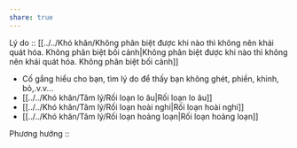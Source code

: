 ```yaml
---
share: true
---
```

Lý do :: [[../../Khó khăn/Không phân biệt được khi nào thì không nên khái quát hóa. Không phân biệt bối cảnh|Không phân biệt được khi nào thì không nên khái quát hóa. Không phân biệt bối cảnh]]
- Cố gắng hiểu cho bạn, tìm lý do để thấy bạn không ghét, phiền, khinh, bỏ,.v.v...
- [[../../Khó khăn/Tâm lý/Rối loạn lo âu|Rối loạn lo âu]]
- [[../../Khó khăn/Tâm lý/Rối loạn hoài nghi|Rối loạn hoài nghi]]
- [[../../Khó khăn/Tâm lý/Rối loạn hoảng loạn|Rối loạn hoảng loạn]]

Phương hướng ::